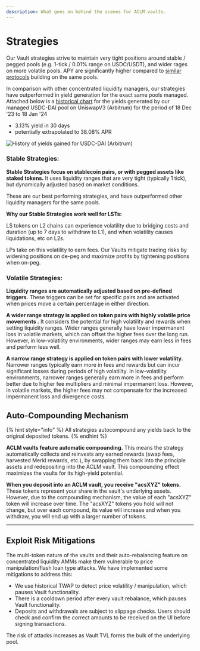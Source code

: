 ```yaml
---
description: What goes on behind the scenes for ACLM vaults.
---
```


# Strategies

Our Vault strategies strive to maintain very tight positions around stable / pegged pools (e.g. 1-tick / 0.01% range on USDC/USDT), and wider rages on more volatile pools. APY are significantly higher compared to [similar protocols](https://defillama.com/protocols/liquidity%20manager) building on the same pools.

In comparison with other concentrated liquidity managers, our strategies have outperformed in yield generation for the exact same pools managed. Attached below is a [historical chart](https://raw.githubusercontent.com/acryptos/docs.acryptos.com/master/images/History%20-%20Arbitrum%20USDC-DAI.jpg) for the yields generated by our managed USDC-DAI pool on UniswapV3 (Arbitrum) for the period of 18 Dec '23 to 18 Jan '24

* 3.13% yield in 30 days
* potentially extrapolated to 38.08% APR

![History of yields gained for USDC-DAI (Arbitrum)](https://raw.githubusercontent.com/acryptos/docs.acryptos.com/master/images/History%20-%20Arbitrum%20USDC-DAI.jpg)

### Stable Strategies:

**Stable Strategies focus on stablecoin pairs, or with pegged assets like staked tokens.** It uses liquidity ranges that are very tight (typically 1 tick), but dynamically adjusted based on market conditions.

These are our best performing strategies, and have outperformed other liquidity managers for the same pools.

**Why our Stable Strategies work well for LSTs:**

LS tokens on L2 chains can experience volatility due to bridging costs and duration (up to 7 days to withdraw to L1), and when volatility causes liquidations, etc on L2s.

LPs take on this volatility to earn fees. Our Vaults mitigate trading risks by widening positions on de-peg and maximize profits by tightening positions when on-peg.

### Volatile Strategies:

**Liquidity ranges are automatically adjusted based on pre-defined triggers.** These triggers can be set for specific pairs and are activated when prices move a certain percentage in either direction.

**A wider range strategy is applied on token pairs with highly volatile price movements .** It considers the potential for high volatility and rewards when setting liquidity ranges. Wider ranges generally have lower impermanent loss in volatile markets, which can offset the higher fees over the long run. However, in low-volatility environments, wider ranges may earn less in fees and perform less well.

**A narrow range strategy is applied on token pairs with lower volatility.** Narrower ranges typically earn more in fees and rewards but can incur significant losses during periods of high volatility. In low-volatility environments, narrower ranges generally earn more in fees and perform better due to higher fee multipliers and minimal impermanent loss. However, in volatile markets, the higher fees may not compensate for the increased impermanent loss and divergence costs.

## Auto-Compounding Mechanism

{% hint style="info" %}
All strategies autocompound any yields back to the original deposited tokens.
{% endhint %}

**ACLM vaults feature automatic compounding.** This means the strategy automatically collects and reinvests any earned rewards (swap fees, harvested Merkl rewards, etc.), by swapping them back into the principle assets and redepositing into the ACLM vault. This compounding effect maximizes the vaults for its high-yield potential.

**When you deposit into an ACLM vault, you receive "acsXYZ" tokens.** These tokens represent your share in the vault's underlying assets. However, due to the compounding mechanism, the value of each "acsXYZ" token will increase over time. The "acsXYZ" tokens you hold will not change, but over each compound, its value will increase and when you withdraw, you will end up with a larger number of tokens.

***

## Exploit Risk Mitigations

The multi-token nature of the vaults and their auto-rebalancing feature on concentrated liquidity AMMs make them vulnerable to price manipulation/flash loan type attacks. We have implemented some mitigations to address this:

* We use historical TWAP to detect price volatility / manipulation, which pauses Vault functionality.
* There is a cooldown period after every vault rebalance, which pauses Vault functionality.
* Deposits and withdrawals are subject to slippage checks. Users should check and confirm the correct amounts to be received on the UI before signing transactions.

The risk of attacks increases as Vault TVL forms the bulk of the underlying pool.
